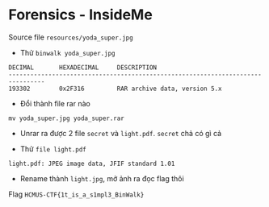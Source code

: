 # Forensics - InsideMe

Source file `resources/yoda_super.jpg`

- Thử `binwalk yoda_super.jpg`

```
DECIMAL       HEXADECIMAL     DESCRIPTION
--------------------------------------------------------------------------------
193302        0x2F316         RAR archive data, version 5.x
```

- Đổi thành file rar nào

`mv yoda_super.jpg yoda_super.rar`

- Unrar ra được 2 file `secret` và `light.pdf`. `secret` chả có gì cả

- Thử `file light.pdf`

```
light.pdf: JPEG image data, JFIF standard 1.01
```

- Rename thành `light.jpg`, mở ảnh ra đọc flag thôi

Flag `HCMUS-CTF{1t_is_a_s1mpl3_BinWalk}`